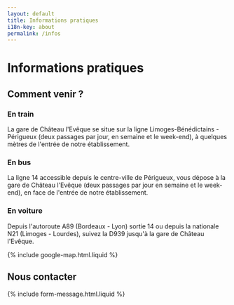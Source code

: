 ```yaml
---
layout: default
title: Informations pratiques
i18n-key: about
permalink: /infos
---
```

# Informations pratiques

## Comment venir ?

### En train

La gare de Château l'Evêque se situe sur la ligne Limoges-Bénédictains - Périgueux (deux passages par jour, en semaine et le week-end), à quelques mètres de l'entrée de notre établissement.

### En bus

La ligne 14 accessible depuis le centre-ville de Périgueux, vous dépose à la gare de Château l'Evêque (deux passages par jour en semaine et le week-end), en face de l'entrée de notre établissement.

### En voiture

Depuis l'autoroute A89 (Bordeaux - Lyon) sortie 14 ou depuis la nationale N21 (Limoges - Lourdes), suivez la D939 jusqu'à la gare de Château l'Evêque.

{% include google-map.html.liquid %}

## Nous contacter

{% include form-message.html.liquid %}
